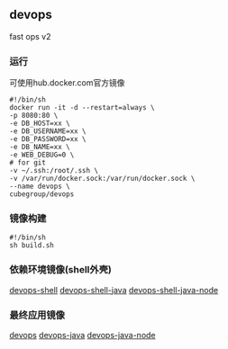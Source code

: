 ## devops
fast ops v2

### 运行
可使用hub.docker.com官方镜像
```shell
#!/bin/sh
docker run -it -d --restart=always \
-p 8080:80 \
-e DB_HOST=xx \
-e DB_USERNAME=xx \
-e DB_PASSWORD=xx \
-e DB_NAME=xx \
-e WEB_DEBUG=0 \
# for git
-v ~/.ssh:/root/.ssh \ 
-v /var/run/docker.sock:/var/run/docker.sock \
--name devops \
cubegroup/devops
```

### 镜像构建
```shell
#!/bin/sh
sh build.sh
```

### 依赖环境镜像(shell外壳)
[devops-shell](dockerfiles/devops-shell)
[devops-shell-java](dockerfiles/devops-shell-java)
[devops-shell-java-node](dockerfiles/devops-shell-java-node)

### 最终应用镜像
[devops](Dockerfile)
[devops-java](dockerfiles/devops-java)
[devops-java-node](dockerfiles/devops-java-node)
